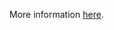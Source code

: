 More information [here](https://docs.prismacloud.io/en/enterprise-edition/policy-reference/azure-policies/azure-networking-policies/ensure-that-application-gateway-enables-waf).
